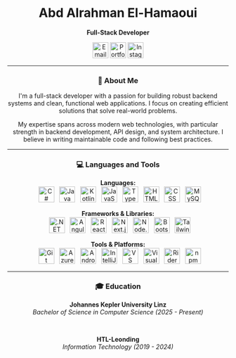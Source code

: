 <div align="center">

# Abd Alrahman El-Hamaoui
**Full-Stack Developer**

<p align="center">
  <a href="mailto:hello@abd-dev.at"><img src="https://img.shields.io/badge/Email-D1E2FF?style=for-the-badge&logo=gmail&logoColor=001E3C" alt="Email" height="36"></a>
  <a href="https://www.abd-dev.at"><img src="https://img.shields.io/badge/Portfolio-C2E8FF?style=for-the-badge&logo=website&logoColor=001E3C" alt="Portfolio" height="36"></a>
  <a href="https://www.instagram.com/_aboudy30._/"><img src="https://img.shields.io/badge/Instagram-FFD8E4?style=for-the-badge&logo=instagram&logoColor=311119" alt="Instagram" height="36"></a>
</p>

---

### 👋 About Me

I'm a full-stack developer with a passion for building robust backend systems and clean, functional web applications. I focus on creating efficient solutions that solve real-world problems.

My expertise spans across modern web technologies, with particular strength in backend development, API design, and system architecture. I believe in writing maintainable code and following best practices.

---

### 💻 Languages and Tools

<p align="center">
  <strong>Languages:</strong>
  <br>
  <img src="https://img.shields.io/badge/C%23-D1E2FF?style=for-the-badge&logoColor=001E3C" alt="C#" height="36">
  <img src="https://img.shields.io/badge/Java-D1E2FF?style=for-the-badge&logoColor=001E3C" alt="Java" height="36">
  <img src="https://img.shields.io/badge/Kotlin-D1E2FF?style=for-the-badge&logoColor=001E3C" alt="Kotlin" height="36">
  <img src="https://img.shields.io/badge/JavaScript-D1E2FF?style=for-the-badge&logoColor=001E3C" alt="JavaScript" height="36">
  <img src="https://img.shields.io/badge/TypeScript-D1E2FF?style=for-the-badge&logoColor=001E3C" alt="TypeScript" height="36">
  <img src="https://img.shields.io/badge/HTML-D1E2FF?style=for-the-badge&logoColor=001E3C" alt="HTML" height="36">
  <img src="https://img.shields.io/badge/CSS-D1E2FF?style=for-the-badge&logoColor=001E3C" alt="CSS" height="36">
  <img src="https://img.shields.io/badge/MySQL-D1E2FF?style=for-the-badge&logoColor=001E3C" alt="MySQL" height="36">
</p>

<p align="center">
  <strong>Frameworks & Libraries:</strong>
  <br>
  <img src="https://img.shields.io/badge/.NET-C3F0C8?style=for-the-badge&logoColor=00210A" alt=".NET" height="36">
  <img src="https://img.shields.io/badge/Angular-C3F0C8?style=for-the-badge&logoColor=00210A" alt="Angular" height="36">
  <img src="https://img.shields.io/badge/React-C3F0C8?style=for-the-badge&logoColor=00210A" alt="React" height="36">
  <img src="https://img.shields.io/badge/Next.js-C3F0C8?style=for-the-badge&logoColor=00210A" alt="Next.js" height="36">
  <img src="https://img.shields.io/badge/Node.js-C3F0C8?style=for-the-badge&logoColor=00210A" alt="Node.js" height="36">
  <img src="https://img.shields.io/badge/Bootstrap-C3F0C8?style=for-the-badge&logoColor=00210A" alt="Bootstrap" height="36">
  <img src="https://img.shields.io/badge/Tailwind-C3F0C8?style=for-the-badge&logoColor=00210A" alt="Tailwind CSS" height="36">
</p>

<p align="center">
  <strong>Tools & Platforms:</strong>
  <br>
  <img src="https://img.shields.io/badge/Git-DBE1FF?style=for-the-badge&logoColor=0E1E4E" alt="Git" height="36">
  <img src="https://img.shields.io/badge/Azure-DBE1FF?style=for-the-badge&logoColor=0E1E4E" alt="Azure" height="36">
  <img src="https://img.shields.io/badge/Android_Studio-DBE1FF?style=for-the-badge&logoColor=0E1E4E" alt="Android Studio" height="36">
  <img src="https://img.shields.io/badge/IntelliJ_IDEA-DBE1FF?style=for-the-badge&logoColor=0E1E4E" alt="IntelliJ IDEA" height="36">
  <img src="https://img.shields.io/badge/VS_Code-DBE1FF?style=for-the-badge&logoColor=0E1E4E" alt="VS Code" height="36">
  <img src="https://img.shields.io/badge/Visual_Studio-DBE1FF?style=for-the-badge&logoColor=0E1E4E" alt="Visual Studio" height="36">
  <img src="https://img.shields.io/badge/Rider-DBE1FF?style=for-the-badge&logoColor=0E1E4E" alt="Rider" height="36">
  <img src="https://img.shields.io/badge/npm-DBE1FF?style=for-the-badge&logoColor=0E1E4E" alt="npm" height="36">
</p>

---

### 🎓 Education

**Johannes Kepler University Linz**
<br>
*Bachelor of Science in Computer Science (2025 - Present)*

<br>

**HTL-Leonding**
<br>
*Information Technology (2019 - 2024)*

</div>
